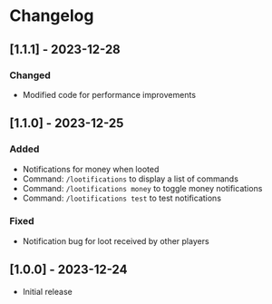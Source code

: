 # Changelog

## [1.1.1] - 2023-12-28

### Changed

- Modified code for performance improvements

## [1.1.0] - 2023-12-25

### Added

- Notifications for money when looted
- Command: `/lootifications` to display a list of commands
- Command: `/lootifications money` to toggle money notifications
- Command: `/lootifications test` to test notifications

### Fixed

- Notification bug for loot received by other players

## [1.0.0] - 2023-12-24

- Initial release
